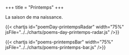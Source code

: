 +++
title = "Printemps"
+++

La saison de ma naissance.

{{< chartjs id="poemDay-printempsRadar" width="75%" jsFile="../../charts/poems-day-printemps-radar.js" />}}

{{< chartjs id="poems-printempsBar" width="75%" jsFile="../../charts/poems-printemps-bar.js" />}}
